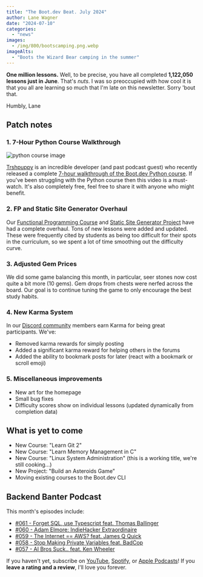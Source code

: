 ```yaml
---
title: "The Boot.dev Beat. July 2024"
author: Lane Wagner
date: "2024-07-10"
categories:
  - "news"
images:
  - /img/800/bootscamping.png.webp
imageAlts:
  - "Boots the Wizard Bear camping in the summer"
---
```


**One million lessons.** Well, to be precise, you have all completed **1,122,050 lessons just in June**. That's *nuts*. I was so preoccupied with how cool it is that you all are learning so much that I'm late on this newsletter. Sorry 'bout that.

Humbly, Lane

## Patch notes

### 1. 7-Hour Python Course Walkthrough

![python course image](/img/800/trashpuppypythoncourse.jpg.webp)

[Trshpuppy](https://www.twitch.tv/trshpuppy) is an incredible developer (and past podcast guest) who recently released a complete [7-hour walkthrough of the Boot.dev Python course](https://www.youtube.com/watch?v=4M87qBgpafk). If you've been struggling with the Python course then this video is a must-watch. It's also completely free, feel free to share it with anyone who might benefit.

### 2. FP and Static Site Generator Overhaul

Our [Functional Programming Course](https://www.boot.dev/courses/learn-functional-programming) and [Static Site Generator Project](https://www.boot.dev/courses/build-static-site-generator) have had a complete overhaul. Tons of new lessons were added and updated. These were frequently cited by students as being too difficult for their spots in the curriculum, so we spent a lot of time smoothing out the difficulty curve.

### 3. Adjusted Gem Prices

We did some game balancing this month, in particular, seer stones now cost quite a bit more (10 gems). Gem drops from chests were nerfed across the board. Our goal is to continue tuning the game to only encourage the best study habits.

### 4. New Karma System

In our [Discord community](https://www.boot.dev/community) members earn Karma for being great participants. We've:

* Removed karma rewards for simply posting
* Added a significant karma reward for helping others in the forums
* Added the ability to bookmark posts for later (react with a bookmark or scroll emoji)

### 5. Miscellaneous improvements

* New art for the homepage
* Small bug fixes
* Difficulty scores show on individual lessons (updated dynamically from completion data)

## What is yet to come

* New Course: "Learn Git 2"
* New Course: "Learn Memory Management in C"
* New Course: "Linux System Administration" (this is a working title, we're still cooking...)
* New Project: "Build an Asteroids Game"
* Moving existing courses to the Boot.dev CLI

## Backend Banter Podcast

This month's episodes include:

* [#061 - Forget SQL, use Typescript feat. Thomas Ballinger](https://podcasters.spotify.com/pod/show/backend-banter-fm/episodes/061---Forget-SQL--use-Typescript-feat--Thomas-Ballinger-e2l3nfj)
* [#060 - Adam Elmore: IndieHacker Extraordinaire](https://podcasters.spotify.com/pod/show/backend-banter-fm/episodes/060---Adam-Elmore-IndieHacker-Extraordinaire-e2l3nfg)
* [#059 - The Internet == AWS? feat. James Q Quick](https://podcasters.spotify.com/pod/show/backend-banter-fm/episodes/059---The-Internet--AWS--feat--James-Q-Quick-e2l3nfe)
* [#058 - Stop Making Private Variables feat. BadCop](https://podcasters.spotify.com/pod/show/backend-banter-fm/episodes/058---Stop-Making-Private-Variables-feat--BadCop-e2kujc8)
* [#057 - AI Bros Suck.. feat. Ken Wheeler](https://podcasters.spotify.com/pod/show/backend-banter-fm/episodes/057---AI-Bros-Suck---feat--Ken-Wheeler-e2kmb9c)

If you haven't yet, subscribe on [YouTube](https://www.youtube.com/@backendbanterfm), [Spotify](https://open.spotify.com/show/35trT95UkRVCkEb6tXndpF), or [Apple Podcasts](https://podcasts.apple.com/us/podcast/backend-banter/id1688115203)! If you **leave a rating and a review**, I'll love you forever.
